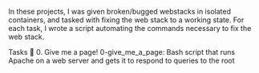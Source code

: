 In these projects, I was given broken/bugged webstacks in isolated containers, and tasked with fixing the web stack to a working state. For each task, I wrote a script automating the commands necessary to fix the web stack.

Tasks 📃
0. Give me a page!
0-give_me_a_page: Bash script that runs Apache on a web server and gets it to respond to queries to the root
